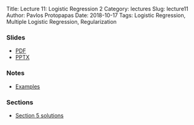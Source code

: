 Title: Lecture 11: Logistic Regression 2
Category: lectures
Slug: lecture11
Author: Pavlos Protopapas
Date: 2018-10-17
Tags: Logistic Regression, Multiple Logistic Regression, Regularization


### Slides

- [PDF]({attach}presentation/Lecture11_LogReg2.pdf)
- [PPTX]({attach}presentation/Lecture11_LogReg2.pptx)

### Notes
- [Examples]({filename}notes/Lecture11_Notebook.ipynb)

### Sections

- [Section 5 solutions]({filename}../../sections/section5/notebook/section_5_solutions.ipynb)